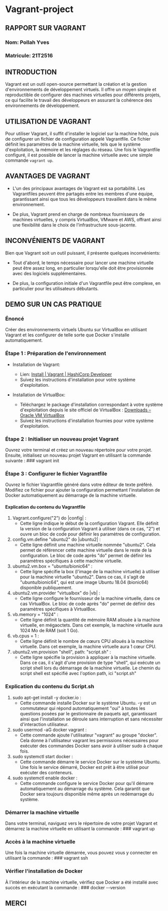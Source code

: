 # Vagrant-project

## RAPPORT SUR VAGRANT

### Nom: Pollah Yves
### Matricule: 21T2516

## INTRODUCTION

Vagrant est un outil open-source permettant la création et la gestion d'environnements de développement virtuels. Il offre un moyen simple et reproductible de configurer des machines virtuelles pour différents projets, ce qui facilite le travail des développeurs en assurant la cohérence des environnements de développement.

                                                
## UTILISATION DE VAGRANT

Pour utiliser Vagrant, il suffit d'installer le logiciel sur la machine hôte, puis de configurer un fichier de configuration appelé Vagrantfile. Ce fichier définit les paramètres de la machine virtuelle, tels que le système d'exploitation, la mémoire et les réglages du réseau. Une fois le Vagrantfile configuré, il est possible de lancer la machine virtuelle avec une simple commande `vagrant up`.

## AVANTAGES DE VAGRANT

- L'un des principaux avantages de Vagrant est sa portabilité. Les Vagrantfiles peuvent être partagés entre les membres d'une équipe, garantissant ainsi que tous les développeurs travaillent dans le même environnement.
  
- De plus, Vagrant prend en charge de nombreux fournisseurs de machines virtuelles, y compris VirtualBox, VMware et AWS, offrant ainsi une flexibilité dans le choix de l'infrastructure sous-jacente.

## INCONVÉNIENTS DE VAGRANT

Bien que Vagrant soit un outil puissant, il présente quelques inconvénients:

- Tout d'abord, le temps nécessaire pour lancer une machine virtuelle peut être assez long, en particulier lorsqu'elle doit être provisionnée avec des logiciels supplémentaires.
  
- De plus, la configuration initiale d'un Vagrantfile peut être complexe, en particulier pour les utilisateurs débutants.

## DEMO SUR UN CAS PRATIQUE

### Énoncé
Créer des environnements virtuels Ubuntu sur VirtualBox en utilisant Vagrant et les configurer de telle sorte que Docker s'installe automatiquement.

### Étape 1 : Préparation de l'environnement

- Installation de Vagrant:
  - Lien: [Install | Vagrant | HashiCorp Developer](https://www.vagrantup.com/downloads)
  - Suivez les instructions d'installation pour votre système d'exploitation.

- Installation de VirtualBox:
  - Téléchargez le package d'installation correspondant à votre système d'exploitation depuis le site officiel de VirtualBox : [Downloads – Oracle VM VirtualBox](https://www.virtualbox.org/wiki/Downloads)
  - Suivez les instructions d'installation fournies pour votre système d'exploitation.

### Étape 2 : Initialiser un nouveau projet Vagrant

Ouvrez votre terminal et créez un nouveau répertoire pour votre projet. Ensuite, initialisez un nouveau projet Vagrant en utilisant la commande suivante : ### vagrant init

### Étape 3 : Configurer le fichier Vagrantfile

Ouvrez le fichier Vagrantfile généré dans votre éditeur de texte préféré. Modifiez ce fichier pour ajouter la configuration permettant l'installation de Docker automatiquement au démarrage de la machine virtuelle.

#### Explication du contenu du Vagrantfile

1. Vagrant.configure("2") do |config| :
   - Cette ligne indique le début de la configuration Vagrant. Elle définit la version de la configuration Vagrant à utiliser (dans ce cas, "2") et ouvre un bloc de code pour définir les paramètres de configuration.
2. config.vm.define "ubuntu2" do |ubuntu2| :
   - Cette ligne définit une machine virtuelle nommée "ubuntu2". Cela permet de référencer cette machine virtuelle dans le reste de la configuration. Le bloc de code après "do" permet de définir les paramètres spécifiques à cette machine virtuelle.
3. ubuntu2.vm.box = "ubuntu/bionic64" :
   - Cette ligne spécifie la box (l'image de la machine virtuelle) à utiliser pour la machine virtuelle "ubuntu2". Dans ce cas, il s'agit de "ubuntu/bionic64", qui est une image Ubuntu 18.04 (bionic64) disponible publiquement.
4. ubuntu2.vm.provider "virtualbox" do |vb| :
   - Cette ligne configure le fournisseur de la machine virtuelle, dans ce cas VirtualBox. Le bloc de code après "do" permet de définir des paramètres spécifiques à VirtualBox.
5. vb.memory = "1024" :
   - Cette ligne définit la quantité de mémoire RAM allouée à la machine virtuelle, en mégaoctets. Dans cet exemple, la machine virtuelle aura 1024 Mo de RAM (soit 1 Go).
6. vb.cpus = 1 :
   - Cette ligne définit le nombre de cœurs CPU alloués à la machine virtuelle. Dans cet exemple, la machine virtuelle aura 1 cœur CPU.
7. ubuntu2.vm.provision "shell", path: "script.sh" :
   - Cette ligne spécifie la provision à appliquer à la machine virtuelle. Dans ce cas, il s'agit d'une provision de type "shell", qui exécute un script shell lors du démarrage de la machine virtuelle. Le chemin du script shell est spécifié avec l'option path, ici "script.sh"

### Explication du contenu du Script.sh

1. sudo apt-get install -y docker.io :
   - Cette commande installe Docker sur le système Ubuntu. -y est un commutateur qui répond automatiquement "oui" à toutes les questions posées par le gestionnaire de paquets apt, garantissant ainsi que l'installation se déroule sans interruption et sans nécessiter d'interaction utilisateur.
2. sudo usermod -aG docker vagrant :
   - Cette commande ajoute l'utilisateur "vagrant" au groupe "docker". Cela donne à l'utilisateur vagrant les permissions nécessaires pour exécuter des commandes Docker sans avoir à utiliser sudo à chaque fois.
3. sudo systemctl start docker :
   - Cette commande démarre le service Docker sur le système Ubuntu. Une fois le service démarré, Docker est prêt à être utilisé pour exécuter des conteneurs.
4. sudo systemctl enable docker :
   - Cette commande configure le service Docker pour qu'il démarre automatiquement au démarrage du système. Cela garantit que Docker sera toujours disponible même après un redémarrage du système.

### Démarrer la machine virtuelle

Dans votre terminal, naviguez vers le répertoire de votre projet Vagrant et démarrez la machine virtuelle en utilisant la commande : ### vagrant up

### Accès à la machine virtuelle

Une fois la machine virtuelle démarrée, vous pouvez vous y connecter en utilisant la commande : ### vagrant ssh

### Vérifier l'installation de Docker

À l'intérieur de la machine virtuelle, vérifiez que Docker a été installé avec succès en exécutant la commande : ### docker --version

## MERCI
